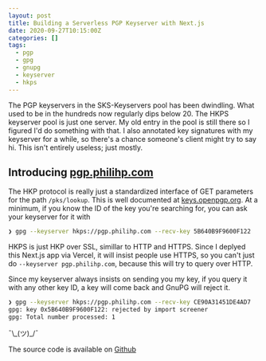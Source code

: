 ```yaml
---
layout: post
title: Building a Serverless PGP Keyserver with Next.js
date: 2020-09-27T10:15:00Z
categories: []
tags:
  - pgp
  - gpg
  - gnupg
  - keyserver
  - hkps
---
```


The PGP keyservers in the SKS-Keyservers pool has been dwindling. What used to be in the hundreds now regularly dips below 20. The HKPS keyserver pool is just one server. My old entry in the pool is still there so I figured I'd do something with that. I also annotated key signatures with my keyserver for a while, so there's a chance someone's client might try to say hi. This isn't entirely useless; just mostly.

## Introducing [pgp.philihp.com](https://pgp.philihp.com)

The HKP protocol is really just a standardized interface of GET parameters for the path `/pks/lookup`. This is well documented at [keys.openpgp.org](https://keys.openpgp.org/about/api). At a minimum, if you know the ID of the key you're searching for, you can ask your keyserver for it with

```bash
❯ gpg --keyserver hkps://pgp.philihp.com --recv-key 5B640B9F9600F122
```

HKPS is just HKP over SSL, simillar to HTTP and HTTPS. Since I deplyed this Next.js app via Vercel, it will insist people use HTTPS, so you can't just do `--keyserver pgp.philihp.com`, because this will try to query over HTTP.

Since my keyserver always insists on sending you my key, if you query it with any other key ID, a key will come back and GnuPG will reject it.

```bash
❯ gpg --keyserver hkps://pgp.philihp.com --recv-key CE90A31451DE4AD7
gpg: key 0x5B640B9F9600F122: rejected by import screener
gpg: Total number processed: 1
```

¯\\\_(ツ)\_/¯

The source code is available on [Github](https://github.com/philihp/pgp.philihp.com)
